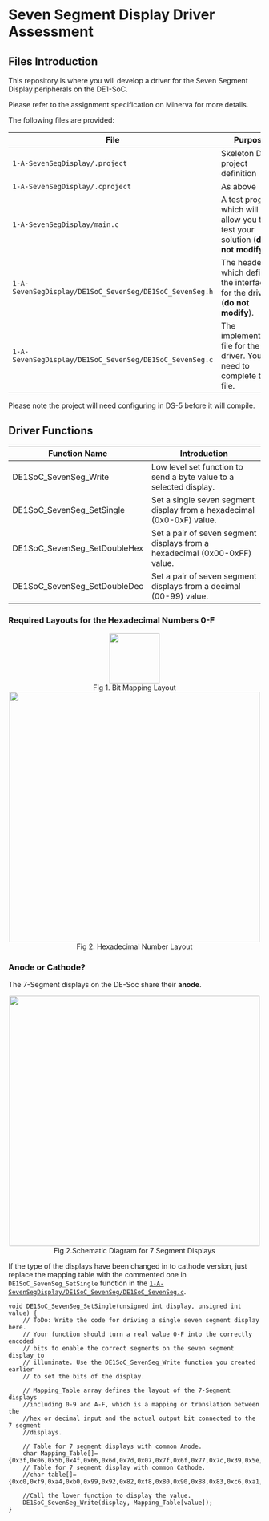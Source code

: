# Seven Segment Display Driver Assessment

## Files Introduction
This repository is where you will develop a driver for the Seven Segment Display peripherals on the DE1-SoC.

Please refer to the assignment specification on Minerva for more details.

The following files are provided:
 
| File | Purpose |
| ---  | --- |
| `1-A-SevenSegDisplay/.project`      | Skeleton DS-5 project definition |
| `1-A-SevenSegDisplay/.cproject`     | As above |
| `1-A-SevenSegDisplay/main.c`        | A test program which will allow you to test your solution (**do not modify**). |
| `1-A-SevenSegDisplay/DE1SoC_SevenSeg/DE1SoC_SevenSeg.h` | The header file which defines the interface for the driver (**do not modify**). |
| `1-A-SevenSegDisplay/DE1SoC_SevenSeg/DE1SoC_SevenSeg.c` | The implementation file for the driver. You need to complete this file. |

Please note the project will need configuring in DS-5 before it will compile.

## Driver Functions 

| Function Name  | Introduction
| ---  | --- |
| DE1SoC_SevenSeg_Write         | Low level set function to send a byte value to a selected display.             |
| DE1SoC_SevenSeg_SetSingle     | Set a single seven segment display from a hexadecimal (0x0-0xF) value.    |
| DE1SoC_SevenSeg_SetDoubleHex  | Set a pair of seven segment displays from a hexadecimal (0x00-0xFF) value.  |
| DE1SoC_SevenSeg_SetDoubleDec  | Set a pair of seven segment displays from a decimal (00-99) value.          |

### Required Layouts for the Hexadecimal Numbers 0-F
<div align=center><img width="100" src="https://raw.githubusercontent.com/leeds-embedded-systems/ELEC5620M-Assignment1-Neowless/main/Bit_Layout.png?token=GHSAT0AAAAAABSHGZJDANJKLJSFW45MX2SAYROE3XA"/></div>

<div align=center><text>Fig 1. Bit Mapping Layout</text></div>

<div align=center><img width="500" src="Required_Layouts.png"/></div>

<div align=center><text>Fig 2. Hexadecimal Number Layout</text></div>

### Anode or Cathode?
The 7-Segment displays on the DE-Soc share their **anode**.

<div align=center><img width="500" src="Schematic_Diagram.png"/></div>

<div align=center><text>Fig 2.Schematic Diagram for 7 Segment Displays</text></div>

If the type of the displays have been changed in to cathode version, just replace the mapping table with the commented one in  `DE1SoC_SevenSeg_SetSingle` function in the [`1-A-SevenSegDisplay/DE1SoC_SevenSeg/DE1SoC_SevenSeg.c`](https://github.com/leeds-embedded-systems/ELEC5620M-Assignment1-Neowless/blob/main/1-A-SevenSegDisplay/DE1SoC_SevenSeg/DE1SoC_SevenSeg.c).



```
void DE1SoC_SevenSeg_SetSingle(unsigned int display, unsigned int value) {
    // ToDo: Write the code for driving a single seven segment display here.
    // Your function should turn a real value 0-F into the correctly encoded
    // bits to enable the correct segments on the seven segment display to
    // illuminate. Use the DE1SoC_SevenSeg_Write function you created earlier
    // to set the bits of the display.

	// Mapping_Table array defines the layout of the 7-Segment displays
	//including 0-9 and A-F, which is a mapping or translation between the
	//hex or decimal input and the actual output bit connected to the 7 segment
	//displays.
	
	// Table for 7 segment displays with common Anode.
	char Mapping_Table[]={0x3f,0x06,0x5b,0x4f,0x66,0x6d,0x7d,0x07,0x7f,0x6f,0x77,0x7c,0x39,0x5e,0x79,0x71};
	// Table for 7 segment display with common Cathode.
	//char table[]={0xc0,0xf9,0xa4,0xb0,0x99,0x92,0x82,0xf8,0x80,0x90,0x88,0x83,0xc6,0xa1,0x86,0x8e};

	//Call the lower function to display the value.
	DE1SoC_SevenSeg_Write(display, Mapping_Table[value]);
}
```